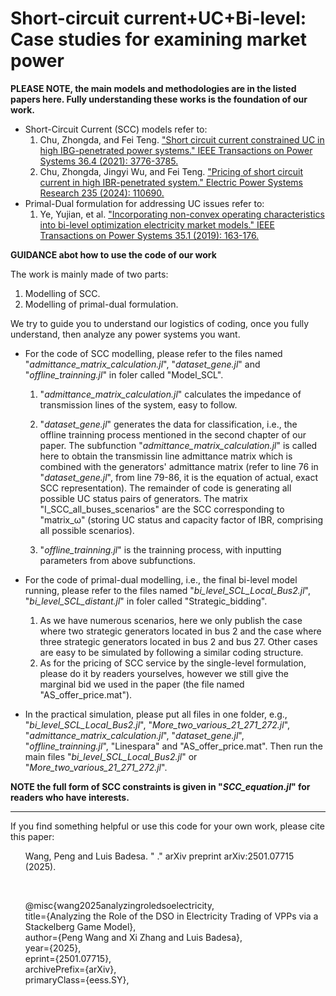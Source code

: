 # Short-circuit current+UC+Bi-level: Case studies for examining market power

**PLEASE NOTE, the main models and methodologies are in the listed papers here. Fully understanding these works is the foundation of our work.**
- Short-Circuit Current (SCC) models refer to:
  1. Chu, Zhongda, and Fei Teng. ["Short circuit current constrained UC in high IBG-penetrated power systems." IEEE Transactions on Power Systems 36.4 (2021): 3776-3785.](https://ieeexplore.ieee.org/abstract/document/9329077)
  2. Chu, Zhongda, Jingyi Wu, and Fei Teng. ["Pricing of short circuit current in high IBR-penetrated system." Electric Power Systems Research 235 (2024): 110690.](https://www.sciencedirect.com/science/article/pii/S0378779624005765)
- Primal-Dual formulation for addressing UC issues refer to:
  1. Ye, Yujian, et al. ["Incorporating non-convex operating characteristics into bi-level optimization electricity market models." IEEE Transactions on Power Systems 35.1 (2019): 163-176.](https://ieeexplore.ieee.org/abstract/document/8746573)

**GUIDANCE abot how to use the code of our work**

The work is mainly made of two parts:
1. Modelling of SCC.
2. Modelling of primal-dual formulation.

We try to guide you to understand our logistics of coding, once you fully understand, then analyze any power systems you want.
- For the code of SCC modelling, please refer to the files named "_admittance_matrix_calculation.jl_", "_dataset_gene.jl_" and "_offline_trainning.jl_" in foler called "Model_SCL".

  1. "_admittance_matrix_calculation.jl_" calculates the impedance of transmission lines of the system, easy to follow.

  2. "_dataset_gene.jl_" generates the data for classification, i.e., the offline trainning process mentioned in the second chapter of our paper. The subfunction "_admittance_matrix_calculation.jl_" is called here to obtain the transmissin line admittance matrix which is combined with the generators' admittance matrix (refer to line 76 in "_dataset_gene.jl_", from line 79-86, it is the equation of actual, exact SCC representation). The remainder of code is generating all possible UC status pairs of generators. The matrix "I_SCC_all_buses_scenarios" are the SCC corresponding to "matrix_ω" (storing UC status and capacity factor of IBR, comprising all possible scenarios).

  3. "_offline_trainning.jl_" is the trainning process, with inputting parameters from above subfunctions.

- For the code of primal-dual modelling, i.e., the final bi-level model running, please refer to the files named "_bi_level_SCL_Local_Bus2.jl_", "_bi_level_SCL_distant.jl_" in foler called "Strategic_bidding".

  1. As we have numerous scenarios, here we only publish the case where two strategic generators located in bus 2 and the case where three strategic generators located in bus 2 and bus 27. Other cases are easy to be simulated by following a similar coding structure.
  2. As for the pricing of SCC service by the single-level formulation, please do it by readers yourselves, however we still give the marginal bid we used in the paper (the file named "AS_offer_price.mat"). 

- In the practical simulation, please put all files in one folder, e.g., "_bi_level_SCL_Local_Bus2.jl_", "_More_two_various_21_271_272.jl_", "_admittance_matrix_calculation.jl_", "_dataset_gene.jl_", "_offline_trainning.jl_", "Linespara" and "AS_offer_price.mat". Then run the main files "_bi_level_SCL_Local_Bus2.jl_" or "_More_two_various_21_271_272.jl_".

**NOTE the full form of SCC constraints is given in "_SCC_equation.jl_" for readers who have interests.**

----

If you find something helpful or use this code for your own work, please cite this paper:
<ol>
      Wang, Peng and Luis Badesa. " ." arXiv preprint arXiv:2501.07715 (2025).
</ol>
      <br>
      
<ol> 
@misc{wang2025analyzingroledsoelectricity, <br>
      title={Analyzing the Role of the DSO in Electricity Trading of VPPs via a Stackelberg Game Model}, <br>
      author={Peng Wang and Xi Zhang and Luis Badesa},<br>
      year={2025},<br>
      eprint={2501.07715},<br>
      archivePrefix={arXiv},<br>
      primaryClass={eess.SY},<br>
